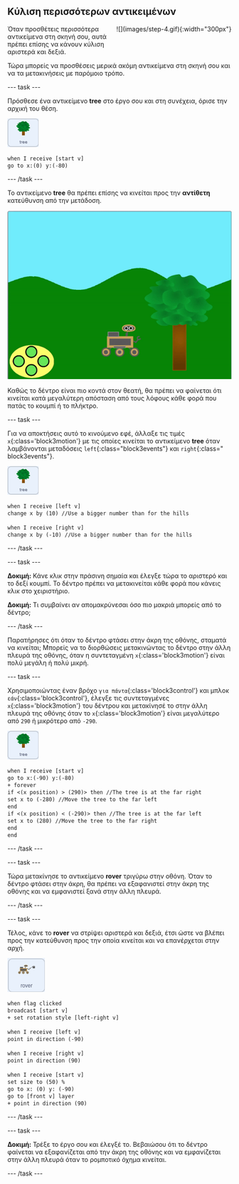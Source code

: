 ## Κύλιση περισσότερων αντικειμένων

<div style="display: flex; flex-wrap: wrap">
<div style="flex-basis: 200px; flex-grow: 1; margin-right: 15px;">
Όταν προσθέτεις περισσότερα αντικείμενα στη σκηνή σου, αυτά πρέπει επίσης να κάνουν κύλιση αριστερά και δεξιά.
</div>
<div>
![](images/step-4.gif){:width="300px"}
</div>
</div>

Τώρα μπορείς να προσθέσεις μερικά ακόμη αντικείμενα στη σκηνή σου και να τα μετακινήσεις με παρόμοιο τρόπο.

--- task ---

Πρόσθεσε ένα αντικείμενο **tree** στο έργο σου και στη συνέχεια, όρισε την αρχική του θέση.

![Το αντικείμενο tree.](images/tree-sprite.png)
```blocks3
when I receive [start v]
go to x:(0) y:(-80)
```

--- /task ---

Το αντικείμενο **tree** θα πρέπει επίσης να κινείται προς την **αντίθετη** κατεύθυνση από την μετάδοση.

![Κίνηση ενός δέντρου που κινείται δεξιά και αριστερά, που δείχνει τη συντεταγμένη x να αλλάζει.](images/scrolling-tree.gif)

Καθώς το δέντρο είναι πιο κοντά στον θεατή, θα πρέπει να φαίνεται ότι κινείται κατά μεγαλύτερη απόσταση από τους λόφους κάθε φορά που πατάς το κουμπί ή το πλήκτρο.

--- task ---

Για να αποκτήσεις αυτό το κινούμενο εφέ, άλλαξε τις τιμές `x`{:class='block3motion'} με τις οποίες κινείται το αντικείμενο **tree** όταν λαμβάνονται μεταδόσεις `left`{:class="block3events"} και `right`{:class=" block3events"}.

![Το αντικείμενο tree.](images/tree-sprite.png)

```blocks3
when I receive [left v]
change x by (10) //Use a bigger number than for the hills

when I receive [right v]
change x by (-10) //Use a bigger number than for the hills
```

--- /task ---

--- task ---

**Δοκιμή:** Κάνε κλικ στην πράσινη σημαία και έλεγξε τώρα το αριστερό και το δεξί κουμπί. Το δέντρο πρέπει να μετακινείται κάθε φορά που κάνεις κλικ στο χειριστήριο.

**Δοκιμή:** Τι συμβαίνει αν απομακρύνεσαι όσο πιο μακριά μπορείς από το δέντρο;

--- /task ---

Παρατήρησες ότι όταν το δέντρο φτάσει στην άκρη της οθόνης, σταματά να κινείται; Μπορείς να το διορθώσεις μετακινώντας το δέντρο στην άλλη πλευρά της οθόνης, όταν η συντεταγμένη `x`{:class='block3motion'} είναι πολύ μεγάλη ή πολύ μικρή.

--- task ---

Χρησιμοποιώντας έναν βρόχο `για πάντα`{:class='block3control'} και μπλοκ `εάν`{:class='block3control'}, έλεγξε τις συντεταγμένες `x`{:class='block3motion'} του δέντρου και μετακίνησέ το στην άλλη πλευρά της οθόνης όταν το `x`{:class='block3motion'} είναι μεγαλύτερο από `290` ή μικρότερο από `-290`.

![Το αντικείμενο tree.](images/tree-sprite.png)

```blocks3
when I receive [start v]
go to x:(-90) y:(-80)
+ forever
if <(x position) > (290)> then //The tree is at the far right
set x to (-280) //Move the tree to the far left
end
if <(x position) < (-290)> then //The tree is at the far left
set x to (280) //Move the tree to the far right
end
end
```

--- /task ---

--- task ---

Τώρα μετακίνησε το αντικείμενο **rover** τριγύρω στην οθόνη. Όταν το δέντρο φτάσει στην άκρη, θα πρέπει να εξαφανιστεί στην άκρη της οθόνης και να εμφανιστεί ξανά στην άλλη πλευρά.

--- /task ---

--- task ---

Τέλος, κάνε το **rover** να στρίψει αριστερά και δεξιά, έτσι ώστε να βλέπει προς την κατεύθυνση προς την οποία κινείται και να επανέρχεται στην αρχή.

![Το αντικείμενο rover.](images/rover-sprite.png)

```blocks3
when flag clicked
broadcast [start v]
+ set rotation style [left-right v]

when I receive [left v]
point in direction (-90)

when I receive [right v]
point in direction (90)

when I receive [start v]
set size to (50) %
go to x: (0) y: (-90)
go to [front v] layer
+ point in direction (90)
```

--- /task ---

--- task ---

**Δοκιμή:** Τρέξε το έργο σου και έλεγξέ το. Βεβαιώσου ότι το δέντρο φαίνεται να εξαφανίζεται από την άκρη της οθόνης και να εμφανίζεται στην άλλη πλευρά όταν το ρομποτικό όχημα κινείται.

--- /task ---
